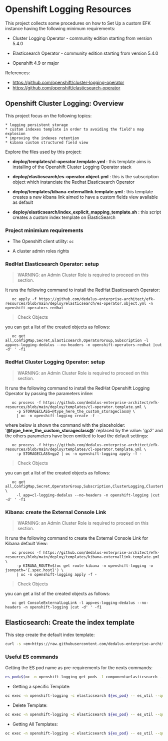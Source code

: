 # Openshift Logging Resources

This project collects some procedures on how to Set Up a custom EFK instance having the following minimum requirements:

 * Cluster Logging Operator - community edition starting from version 5.4.0

 * Elasticsearch Operator - community edition starting from version 5.4.0
 
 * Openshift 4.9 or major

References:
  - https://github.com/openshift/cluster-logging-operator
  - https://github.com/openshift/elasticsearch-operator

## Openshift Cluster Logging: Overview

This project focus on the following topics:

    * logging persistent storage
    * custom indexes template in order to avoiding the field's map explosion
    * improving the indexes retention
    * kibana custom structured field view

Explore the files used by this project:

* __deploy/templates/cl-operator.template.yml__ : this template aims is installing of the Openshift Cluster Logging Operator stack

* __deploy/elasticsearch/es-operator.object.yml__ : this is the subscription object which instanciate the Redhat Elasticsearch Operator

* __deploy/templates/kibana-externallink.template.yml__ : this template creates a new kibana link aimed to have a custom fields view available as default

* __deploy/elasticsearch/index_explicit_mapping_template.sh__ : this script creates a custom index template on ElasticSearch

### Project minimium requirements

* The Openshift client utility: ```oc```

* A cluster admin roles rights

### RedHat Elasticsearch Operator: setup

> WARNING: an Admin Cluster Role is required to proceed on this section.

It runs the following command to install the RedHat Elasticsearch Operator:

```
   oc apply -f https://github.com/dedalus-enterprise-architect/efk-resources/blob/main/deploy/elasticsearch/es-operator.object.yml -n openshift-operators-redhat
```

> Check Objects

you can get a list of the created objects as follows:

```
   oc get all,ConfigMap,Secret,Elasticsearch,OperatorGroup,Subscription -l app=es-logging-dedalus --no-headers -n openshift-operators-redhat |cut -d' ' -f1
```

### RedHat Cluster Logging Operator: setup

> WARNING: an Admin Cluster Role is required to proceed on this section.

It runs the following command to install the RedHat Openshift Logging Operator by passing the parameters inline:

```
   oc process -f https://github.com/dedalus-enterprise-architect/efk-resources/blob/main/deploy/templates/cl-operator.template.yml \
     -p STORAGECLASS=@type_here_the_custom_storageclass@ \
     | oc -n openshift-logging create -f -
```

  where below is shown the command with the placeholder: '**@type_here_the_custom_storageclass@**' replaced by the value: 'gp2' and the others parameters have been omitted to load the default settings:

```
   oc process -f https://github.com/dedalus-enterprise-architect/efk-resources/blob/main/deploy/templates/cl-operator.template.yml \
     -p STORAGECLASS=gp2 | oc -n openshift-logging apply -f -
```

> Check Objects

you can get a list of the created objects as follows:

```
   oc get all,ConfigMap,Secret,OperatorGroup,Subscription,ClusterLogging,ClusterLogForwarder \
     -l app=cl-logging-dedalus --no-headers -n openshift-logging |cut -d' ' -f1
```

### Kibana: create the External Console Link

> WARNING: an Admin Cluster Role is required to proceed on this section.

It runs the following command to create the External Console Link for Kibana default View:

```
   oc process -f https://github.com/dedalus-enterprise-architect/efk-resources/blob/main/deploy/templates/kibana-externallink.template.yml \
     -p KIBANA_ROUTE=$(oc get route kibana -n openshift-logging -o jsonpath='{.spec.host}') \
     | oc -n openshift-logging apply -f -
```

> Check Objects

you can get a list of the created objects as follows:

```
   oc get ConsoleExternalLogLink -l app=es-logging-dedalus --no-headers -n openshift-logging |cut -d' ' -f1
```

## Elasticsearch: Create the index template

This step create the default index template:

```bash
curl -s <em>https://raw.githubusercontent.com/dedalus-enterprise-architect/efk-resources/main/deploy/elasticsearch/index_explicit_mapping_template.sh</em> | bash
```

### Useful ES commands

Getting the ES pod name as pre-requirements for the nexts commands:

```bash
es_pod=$(oc -n openshift-logging get pods -l component=elasticsearch --no-headers | head -1 | cut -d" " -f1)
```

* Getting a specific Template:

```bash
oc exec -n openshift-logging -c elasticsearch ${es_pod} -- es_util --query=_template/dedalus_es_template
```

* Delete Template:

```bash
oc exec -n openshift-logging -c elasticsearch ${es_pod} -- es_util --query=_template/dedalus_es_template -XDELETE
```

* Getting All Templates:

```bash
oc exec -n openshift-logging -c elasticsearch ${es_pod} -- es_util --query=_template | jq "[.]"
```